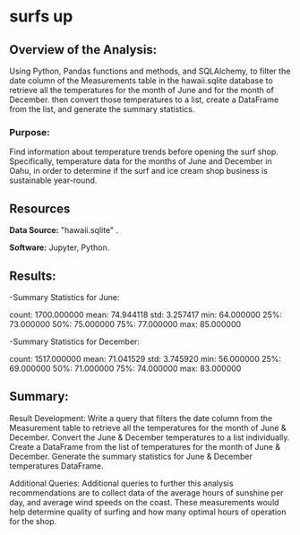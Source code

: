 # surfs up

## Overview of the Analysis:
Using Python, Pandas functions and methods, and SQLAlchemy, to filter the date column of the Measurements table in the hawaii.sqlite database to retrieve all the temperatures for the month of June and for the month of December. then convert those temperatures to a list, create a DataFrame from the list, and generate the summary statistics. 

### Purpose:
Find information about temperature trends before opening the surf shop. Specifically, temperature data for the months of June and December in Oahu, in order to determine if the surf and ice cream shop business is sustainable year-round.

## Resources

**Data Source:** "hawaii.sqlite" .

**Software:** Jupyter, Python.

## Results:

-Summary Statistics for June:

count:	1700.000000
mean:	74.944118
std:	3.257417
min:	64.000000
25%:	73.000000
50%:	75.000000
75%:	77.000000
max:	85.000000

-Summary Statistics for December:

count:	1517.000000
mean:	71.041529
std:	3.745920
min:	56.000000
25%:	69.000000
50%:	71.000000
75%:	74.000000
max:	83.000000


## Summary:
Result Development:
Write a query that filters the date column from the Measurement table to retrieve all the temperatures for the month of June & December.
Convert the June & December temperatures to a list individually.
Create a DataFrame from the list of temperatures for the month of June & December.
Generate the summary statistics for June & December temperatures DataFrame.

Additional Queries:
Additional queries to further this analysis recommendations are to collect data of the average hours of sunshine per day, and
average wind speeds on the coast. These measurements would help determine quality of surfing and how many optimal hours of operation for the shop.

